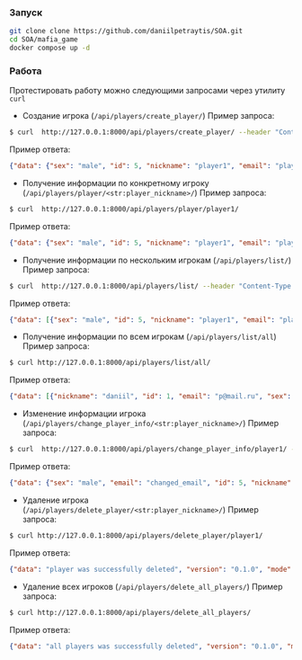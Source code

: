### Запуск
```bash
git clone clone https://github.com/daniilpetraytis/SOA.git
cd SOA/mafia_game
docker compose up -d
```
### Работа
Протестировать работу можно следующими запросами через утилиту `curl`
- Создание игрока (`/api/players/create_player/`)
Пример запроса:
```bash
$ curl  http://127.0.0.1:8000/api/players/create_player/ --header "Content-Type: application/json" --data '{"nickname":"player1", "sex":"male", "email":"player1@mail.ru"}'
```
Пример ответа:
```json
{"data": {"sex": "male", "id": 5, "nickname": "player1", "email": "player1@mail.ru"}, "version": "0.1.0", "mode": "local"}
```

- Получение информации по конкретному игроку (`/api/players/player/<str:player_nickname>/`)
Пример запроса:
```bash
$ curl  http://127.0.0.1:8000/api/players/player/player1/
```
Пример ответа:
```json
{"data": {"sex": "male", "id": 5, "nickname": "player1", "email": "player1@mail.ru"}, "version": "0.1.0", "mode": "local"}
```

- Получение информации по нескольким игрокам (`/api/players/list/`)
Пример запроса:
```bash
$ curl  http://127.0.0.1:8000/api/players/list/ --header "Content-Type: application/json" --data '{"nicknames":["player1", "player2"]}'
```
Пример ответа:
```json
{"data": [{"sex": "male", "id": 5, "nickname": "player1", "email": "player1@mail.ru"}, {"sex": "male", "id": 6, "nickname": "player2", "email": "player1@mail.ru"}], "version": "0.1.0", "mode": "local"}
```

- Получение информации по всем игрокам (`/api/players/list/all`)
Пример запроса:
```bash
$ curl http://127.0.0.1:8000/api/players/list/all/
```
Пример ответа:
```json
{"data": [{"nickname": "daniil", "id": 1, "email": "p@mail.ru", "sex": "m"}, {"nickname": "daniil2", "id": 2, "email": "p@mail.ru", "sex": "m"}, {"nickname": "daniil_petr", "id": 3, "email": "p@mail.ru", "sex": "m"}, {"nickname": "player2_changed", "id": 4, "email": "player@mail.ru", "sex": "w"}], "version": "0.1.0", "mode": "local"}
```

- Изменение информации игрока (`/api/players/change_player_info/<str:player_nickname>/`)
Пример запроса:
```bash
$ curl  http://127.0.0.1:8000/api/players/change_player_info/player1/ --header "Content-Type: application/json" --data '{"nickname":"player1", "email":"changed_email"}'
```
Пример ответа:
```json
{"data": {"sex": "male", "email": "changed_email", "id": 5, "nickname": "player1"}, "version": "0.1.0", "mode": "local"}
```

- Удаление игрока (`/api/players/delete_player/<str:player_nickname>/`)
Пример запроса:
```bash
$ curl http://127.0.0.1:8000/api/players/delete_player/player1/
```
Пример ответа:
```json
{"data": "player was successfully deleted", "version": "0.1.0", "mode": "local"}
```

- Удаление всех игроков (`/api/players/delete_all_players/`)
Пример запроса:
```bash
$ curl http://127.0.0.1:8000/api/players/delete_all_players/
```
Пример ответа:
```json
{"data": "all players was successfully deleted", "version": "0.1.0", "mode": "local"}
```